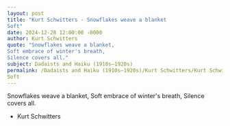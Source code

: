 ```yaml
---
layout: post
title: "Kurt Schwitters - Snowflakes weave a blanket 
Soft"
date: 2024-12-28 12:00:00 -0000
author: Kurt Schwitters
quote: "Snowflakes weave a blanket, 
Soft embrace of winter's breath, 
Silence covers all."
subject: Dadaists and Haiku (1910s–1920s)
permalink: /Dadaists and Haiku (1910s–1920s)/Kurt Schwitters/Kurt Schwitters - Snowflakes weave a blanket 
Soft
---
```


Snowflakes weave a blanket, 
Soft embrace of winter's breath, 
Silence covers all.

- Kurt Schwitters
